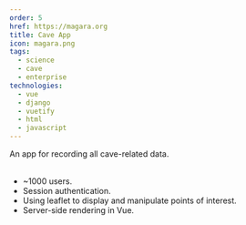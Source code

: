 ```yaml
---
order: 5
href: https://magara.org
title: Cave App
icon: magara.png
tags:
  - science
  - cave
  - enterprise
technologies:
  - vue
  - django
  - vuetify
  - html
  - javascript
---
```

An app for recording all cave-related data.
<br></br>
 - ~1000 users.
 - Session authentication.
 - Using leaflet to display and manipulate points of interest.
 - Server-side rendering in Vue.